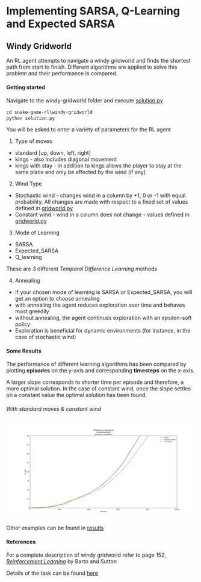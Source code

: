 # Implementing SARSA, Q-Learning and Expected SARSA
##  Windy Gridworld
An RL agent attempts to navigate a windy gridworld and finds the shortest path from start to finish. Different algorithms are applied to solve this problem and their performance is compared.

#### Getting started
Navigate to the windy-gridworld folder and execute [solution.py](windy-gridworld\solution.py)
~~~
cd snake-game-rl\windy-gridworld
python solution.py
~~~
You will be asked to enter a variety of parameters for the RL agent

1) Type of moves
+ standard [up, down, left, right]
+ kings - also includes diagonal movement
+ kings with stay - in addition to kings allows the player to stay at the same place and only be affected by the wind (if any)

2) Wind Type
+ Stochastic wind - changes wind in a column by +1, 0 or -1 with equal probability. All changes are made with respect to a fixed set of values defined in [gridworld.py](windy-gridworld\gridworld.py)
+ Constant wind - wind in a column does not change - values defined in [gridworld.py](windy-gridworld\gridworld.py)

3) Mode of Learning
+ SARSA
+ Expected_SARSA
+ Q_learning

These are 3 different _Temporal Difference Learning_ methods

4) Annealing
+ If your chosen mode of learning is SARSA or Expected_SARSA, you will get an option to choose annealing
+ with annealing the agent reduces exploration over time and behaves most greedily
+ without annealing, the agent continues exploration with an epsilon-soft policy
+ Exploration is beneficial for dynamic environments (for instance, in the case of stochastic wind)

#### Some Results
The performance of different learning algorithms has been compared by plotting __episodes__ on the y-axis and corresponding __timesteps__ on the x-axis.

A larger slope corresponds to shorter time per episode and therefore, a more optimal solution. In the case of constant wind, once the slope settles on a constant value the optimal solution has been found.

###### With standard moves & constant wind

![pic](windy-gridworld/results/comparison_standard_moves_constant_wind.png)

Other examples can be found in [results](windy-gridworld/results)

#### References
For a complete description of windy gridworld refer to page 152, [_Reinforcement Learning_](http://incompleteideas.net/book/RLbook2020.pdf) by Barto and Sutton

Details of the task can be found [here](https://www.cse.iitb.ac.in/~shivaram/teaching/old/cs747-a2020/pa-3/programming-assignment-3.html)
